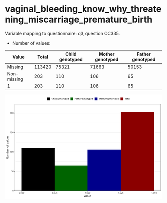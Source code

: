 # vaginal_bleeding_know_why_threatening_miscarriage_premature_birth
Variable mapping to questionnaire: q3, question CC335.
- Number of values:

| Value | Total | Child genotyped | Mother genotyped | Father genotyped |
| ----- | ----- | --------------- | ---------------- | ---------------- |
| Missing | 113420 | 75321 | 71663 | 50153 |
| Non-missing | 203 | 110 | 106 | 65 |
| 1 | 203 | 110 | 106 | 65 |



![](vaginal_bleeding_know_why_threatening_miscarriage_premature_birth_n.png)



